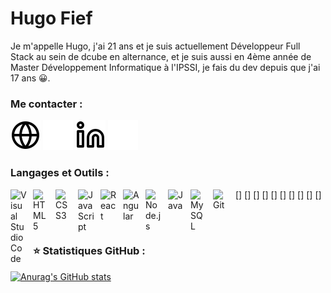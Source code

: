 # Hugo Fief
Je m'appelle Hugo, j'ai 21 ans et je suis actuellement Développeur Full Stack au sein de dcube en alternance, 
et je suis aussi en 4ème année de Master Développement Informatique à l'IPSSI, je fais du dev depuis que j'ai 17 ans 😀.

### Me contacter :
[![img_contact](./img/globe-light.svg)](https://portfolio-hugo-pro.000webhostapp.com)
[![img_contact](./img/globe-dark.svg)](https://portfolio-hugo-pro.000webhostapp.com)
[![img_contact](./img/linkedin-light.svg)](https://www.linkedin.com/in/hugo-fief-60a4a2162)
[![img_contact](./img/linkedin-dark.svg)](https://www.linkedin.com/in/hugo-fief-60a4a2162)

### Langages et Outils :
[<img align="left" alt="Visual Studio Code" width="26px" src="https://cdn.jsdelivr.net/gh/devicons/devicon/icons/vscode/vscode-original.svg" style="padding-right:10px;" />]
[<img align="left" alt="HTML5" width="26px" src="https://cdn.jsdelivr.net/gh/devicons/devicon/icons/html5/html5-original.svg" style="padding-right:10px;" />]
[<img align="left" alt="CSS3" width="26px" src="https://cdn.jsdelivr.net/gh/devicons/devicon/icons/css3/css3-original.svg" style="padding-right:10px;" />]
[<img align="left" alt="JavaScript" width="26px" src="https://cdn.jsdelivr.net/gh/devicons/devicon/icons/javascript/javascript-original.svg" style="padding-right:10px;" />]
[<img align="left" alt="React" width="26px" src="https://cdn.jsdelivr.net/gh/devicons/devicon/icons/react/react-original.svg" style="padding-right:10px;" />]
[<img align="left" alt="Angular" width="26px" src="https://cdn.jsdelivr.net/gh/devicons/devicon/icons/angularjs/angularjs-original.svg" style="padding-right:10px;" />]
[<img align="left" alt="Node.js" width="26px" src="https://cdn.jsdelivr.net/gh/devicons/devicon/icons/nodejs/nodejs-original.svg" style="padding-right:10px;" />]
[<img align="left" alt="Java" width="26px" src="https://cdn.jsdelivr.net/gh/devicons/devicon/icons/java/java-original.svg" style="padding-right:10px;" />]
[<img align="left" alt="MySQL" width="26px" src="https://cdn.jsdelivr.net/gh/devicons/devicon/icons/mysql/mysql-original.svg" style="padding-right:10px;" />]
[<img align="left" alt="Git" width="26px" src="https://cdn.jsdelivr.net/gh/devicons/devicon/icons/git/git-original.svg" style="padding-right:10px;" />]

<br />
<br />

### ⭐ Statistiques GitHub :
[![Anurag's GitHub stats](https://github-readme-stats.vercel.app/api?username=HugoWinterGhost&show_icons=true&hide_border=false&title_color=3B1F94f&icon_color=FFE500&bg_color=09131B&text_color=ffffff&border_color=0c1a25)](https://github.com/anuraghazra/github-readme-stats)
